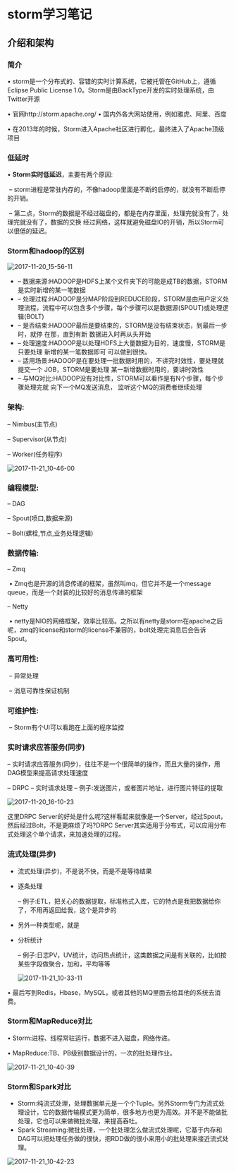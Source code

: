 # storm学习笔记

## 介绍和架构

### 简介

• storm是一个分布式的、容错的实时计算系统，它被托管在GitHub上，遵循 Eclipse Public License 1.0。Storm是由BackType开发的实时处理系统，由Twitter开源

• 官网http://storm.apache.org/
• 国内外各大网站使用，例如雅虎、阿里、百度

• 在2013年的时候，Storm进入Apache社区进行孵化，最终进入了Apache顶级项目



### 低延时

• **Storm实时低延迟**，主要有两个原因:

​	– storm进程是常驻内存的，不像hadoop里面是不断的启停的，就没有不断启停的开销。

​	– 第二点，Storm的数据是不经过磁盘的，都是在内存里面，处理完就没有了，处理完就没有了，数据的交换				经过网络，这样就避免磁盘IO的开销，所以Storm可以很低的延迟。





### Storm和hadoop的区别

![2017-11-20_15-56-11](image-201711201552/2017-11-20_15-56-11.png)

- –  数据来源:HADOOP是HDFS上某个文件夹下的可能是成TB的数据，STORM是实时新增的某一笔数据
- –  处理过程:HADOOP是分MAP阶段到REDUCE阶段，STORM是由用户定义处理流程，流程中可以包含多个步骤，每个步骤可以是数据源(SPOUT)或处理逻辑(BOLT)
- –  是否结束:HADOOP最后是要结束的，STORM是没有结束状态，到最后一步时，就停
  在那，直到有新
  数据进入时再从头开始
- –  处理速度:HADOOP是以处理HDFS上大量数据为目的，速度慢，STORM是只要处理
  新增的某一笔数据即可
  可以做到很快。
- –  适用场景:HADOOP是在要处理一批数据时用的，不讲究时效性，要处理就提交一个
  JOB，STORM是要处理
  某一新增数据时用的，要讲时效性
- –  与MQ对比:HADOOP没有对比性，STORM可以看作是有N个步骤，每个步骤处理完就
  向下一个MQ发送消息，
  监听这个MQ的消费者继续处理



### 架构:

– Nimbus(主节点)

– Supervisor(从节点)

– Worker(任务程序)

![2017-11-21_10-46-00](image-201711201552/2017-11-21_10-46-00.png)

### 编程模型:

– DAG

– Spout(喷口,数据来源)

– Bolt(螺栓,节点,业务处理逻辑)

### 数据传输:

– Zmq

​	• Zmq也是开源的消息传递的框架，虽然叫mq，但它并不是一个message queue，而是一个封装的比较好的消息传递的框架

– Netty

​	• netty是NIO的网络框架，效率比较高。之所以有netty是storm在apache之后呢，zmq的license和storm的license不兼容的，bolt处理完消息后会告诉Spout。



### 高可用性:

​	– 异常处理

​	– 消息可靠性保证机制

### 可维护性:

​	– Storm有个UI可以看跑在上面的程序监控





### 实时请求应答服务(同步)

– 实时请求应答服务(同步)，往往不是一个很简单的操作，而且大量的操作，用DAG模型来提高请求处理速度

– DRPC
– 实时请求处理
– 例子:发送图片，或者图片地址，进行图片特征的提取

![2017-11-20_16-10-23](image-201711201552/2017-11-20_16-10-23.png)

这里DRPC Server的好处是什么呢?这样看起来就像是一个Server，经过Spout，然后经过Bolt，不是更麻烦了吗?DRPC Server其实适用于分布式，可以应用分布式处理这个单个请求，来加速处理的过程。

### 流式处理(异步)

- 流式处理(异步)，不是说不快，而是不是等待结果

- 逐条处理

  – 例子:ETL，把关心的数据提取，标准格式入库，它的特点是我把数据给你了，不用再返回给我，这个是异步的

- 另外一种类型呢，就是

- 分析统计

  – 例子:日志PV，UV统计，访问热点统计，这类数据之间是有关联的，比如按某些字段做聚合，加和，平均等等

  ![2017-11-21_10-33-11](image-201711201552/2017-11-21_10-33-11.png)

• 最后写到Redis，Hbase，MySQL，或者其他的MQ里面去给其他的系统去消费。



### Storm和MapReduce对比

• Storm:进程、线程常驻运行，数据不进入磁盘，网络传递。

• MapReduce:TB、PB级别数据设计的，一次的批处理作业。 

![2017-11-21_10-40-39](image-201711201552/2017-11-21_10-40-39.png)



### Storm和Spark对比

- Storm:纯流式处理，处理数据单元是一个个Tuple。另外Storm专门为流式处理设计，它的数据传输模式更为简单，很多地方也更为高效。并不是不能做批处理，它也可以来做微批处理，来提高吞吐。
- Spark Streaming:微批处理，一个批处理怎么做流式处理呢，它基于内存和DAG可以把处理任务做的很快，把RDD做的很小来用小的批处理来接近流式处理。

![2017-11-21_10-42-23](image-201711201552/2017-11-21_10-42-23.png)